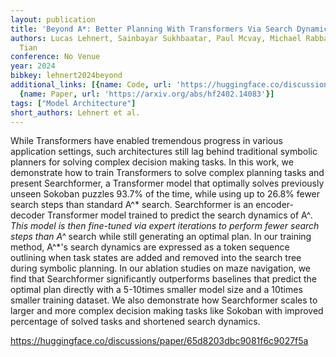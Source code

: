 ```yaml
---
layout: publication
title: 'Beyond A*: Better Planning With Transformers Via Search Dynamics Bootstrapping'
authors: Lucas Lehnert, Sainbayar Sukhbaatar, Paul Mcvay, Michael Rabbat, Yuandong
  Tian
conference: No Venue
year: 2024
bibkey: lehnert2024beyond
additional_links: [{name: Code, url: 'https://huggingface.co/discussions/paper/65d8203dbc9081f6c9027f5a'},
  {name: Paper, url: 'https://arxiv.org/abs/hf2402.14083'}]
tags: ["Model Architecture"]
short_authors: Lehnert et al.
---
```

While Transformers have enabled tremendous progress in various application settings, such architectures still lag behind traditional symbolic planners for solving complex decision making tasks. In this work, we demonstrate how to train Transformers to solve complex planning tasks and present Searchformer, a Transformer model that optimally solves previously unseen Sokoban puzzles 93.7% of the time, while using up to 26.8% fewer search steps than standard A^* search. Searchformer is an encoder-decoder Transformer model trained to predict the search dynamics of A^*. This model is then fine-tuned via expert iterations to perform fewer search steps than A^* search while still generating an optimal plan. In our training method, A^*'s search dynamics are expressed as a token sequence outlining when task states are added and removed into the search tree during symbolic planning. In our ablation studies on maze navigation, we find that Searchformer significantly outperforms baselines that predict the optimal plan directly with a 5-10times smaller model size and a 10times smaller training dataset. We also demonstrate how Searchformer scales to larger and more complex decision making tasks like Sokoban with improved percentage of solved tasks and shortened search dynamics.

https://huggingface.co/discussions/paper/65d8203dbc9081f6c9027f5a